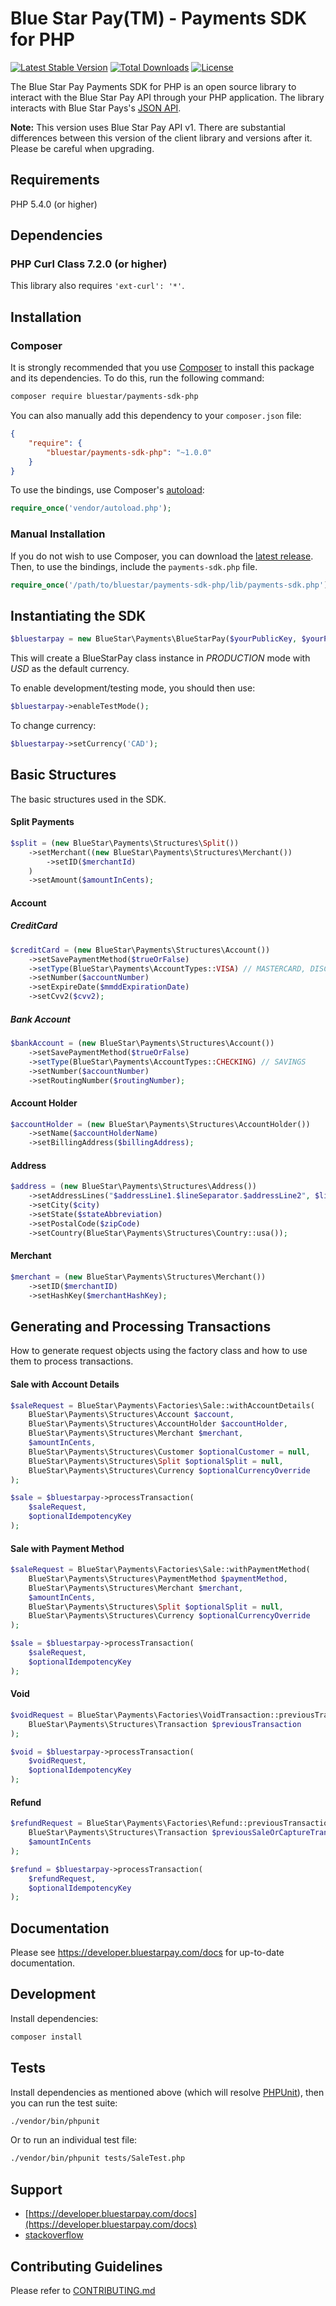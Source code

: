 # Blue Star Pay(TM) - Payments SDK for PHP

[![Latest Stable Version](https://poser.pugx.org/bluestar/payments-sdk-php/v/stable.svg)](https://packagist.org/packages/bluestar/payments-sdk-php)
[![Total Downloads](https://poser.pugx.org/bluestar/payments-sdk-php/downloads.svg)](https://packagist.org/packages/bluestar/payments-sdk-php)
[![License](https://poser.pugx.org/bluestar/payments-sdk-php/license.svg)](https://packagist.org/packages/bluestar/payments-sdk-php)

The Blue Star Pay Payments SDK for PHP is an open source library to interact
with the Blue Star Pay API through your PHP application. The library interacts
with Blue Star Pays's [JSON API](https://developer.bluestarpay.com/docs).

**Note:** This version uses Blue Star Pay API v1. There are substantial differences
between this version of the client library and versions after it. Please be careful
when upgrading.

## Requirements

PHP 5.4.0 (or higher)

## Dependencies

### PHP Curl Class 7.2.0 (or higher)

This library also requires `'ext-curl': '*'`.

## Installation

### Composer

It is strongly recommended that you use [Composer](http://getcomposer.org) to install this
package and its dependencies. To do this, run the following command:

```bash
composer require bluestar/payments-sdk-php
```

You can also manually add this dependency to your `composer.json` file:

```json
{
    "require": {
        "bluestar/payments-sdk-php": "~1.0.0"
    }
}
```

To use the bindings, use Composer's
[autoload](https://getcomposer.org/doc/00-intro.md#autoloading):

```php
require_once('vendor/autoload.php');
```

### Manual Installation

If you do not wish to use Composer, you can download the
[latest release](https://github.com/blue-star-sports/bluestarpay-sdk-php/releases). Then, to use the bindings,
include the `payments-sdk.php` file.

```php
require_once('/path/to/bluestar/payments-sdk-php/lib/payments-sdk.php');
```

## Instantiating the SDK

```php
$bluestarpay = new BlueStar\Payments\BlueStarPay($yourPublicKey, $yourPrivateKey);
```

This will create a BlueStarPay class instance in *PRODUCTION* mode with *USD* as the default currency.

To enable development/testing mode, you should then use:

```php
$bluestarpay->enableTestMode();
```

To change currency:

```php
$bluestarpay->setCurrency('CAD');
```

## Basic Structures

The basic structures used in the SDK.

#### Split Payments

```php
$split = (new BlueStar\Payments\Structures\Split())
    ->setMerchant((new BlueStar\Payments\Structures\Merchant())
        ->setID($merchantId)
    )
    ->setAmount($amountInCents);
```

#### Account

##### CreditCard

```php
$creditCard = (new BlueStar\Payments\Structures\Account())
    ->setSavePaymentMethod($trueOrFalse)
    ->setType(BlueStar\Payments\AccountTypes::VISA) // MASTERCARD, DISCOVER, AMEX
    ->setNumber($accountNumber)
    ->setExpireDate($mmddExpirationDate)
    ->setCvv2($cvv2);
```

##### Bank Account

```php
$bankAccount = (new BlueStar\Payments\Structures\Account())
    ->setSavePaymentMethod($trueOrFalse)
    ->setType(BlueStar\Payments\AccountTypes::CHECKING) // SAVINGS
    ->setNumber($accountNumber)
    ->setRoutingNumber($routingNumber);
```

#### Account Holder

```php
$accountHolder = (new BlueStar\Payments\Structures\AccountHolder())
    ->setName($accountHolderName)
    ->setBillingAddress($billingAddress);
```

#### Address

```php
$address = (new BlueStar\Payments\Structures\Address())
    ->setAddressLines("$addressLine1.$lineSeparator.$addressLine2", $lineSeparator)
    ->setCity($city)
    ->setState($stateAbbreviation)
    ->setPostalCode($zipCode)
    ->setCountry(BlueStar\Payments\Structures\Country::usa());
```

#### Merchant

```php
$merchant = (new BlueStar\Payments\Structures\Merchant())
    ->setID($merchantID)
    ->setHashKey($merchantHashKey);
```

## Generating and Processing Transactions
How to generate request objects using the factory class and how to use them to process transactions.

#### Sale with Account Details

```php
$saleRequest = BlueStar\Payments\Factories\Sale::withAccountDetails(
    BlueStar\Payments\Structures\Account $account,
    BlueStar\Payments\Structures\AccountHolder $accountHolder,
    BlueStar\Payments\Structures\Merchant $merchant,
    $amountInCents,
    BlueStar\Payments\Structures\Customer $optionalCustomer = null,
    BlueStar\Payments\Structures\Split $optionalSplit = null,
    BlueStar\Payments\Structures\Currency $optionalCurrencyOverride
);

$sale = $bluestarpay->processTransaction(
    $saleRequest,
    $optionalIdempotencyKey
);
```

#### Sale with Payment Method

```php
$saleRequest = BlueStar\Payments\Factories\Sale::withPaymentMethod(
    BlueStar\Payments\Structures\PaymentMethod $paymentMethod,
    BlueStar\Payments\Structures\Merchant $merchant,
    $amountInCents,
    BlueStar\Payments\Structures\Split $optionalSplit = null,
    BlueStar\Payments\Structures\Currency $optionalCurrencyOverride
);

$sale = $bluestarpay->processTransaction(
    $saleRequest,
    $optionalIdempotencyKey
);
```

#### Void

```php
$voidRequest = BlueStar\Payments\Factories\VoidTransaction::previousTransaction(
    BlueStar\Payments\Structures\Transaction $previousTransaction
);

$void = $bluestarpay->processTransaction(
    $voidRequest,
    $optionalIdempotencyKey
);
```

#### Refund

```php
$refundRequest = BlueStar\Payments\Factories\Refund::previousTransaction(
    BlueStar\Payments\Structures\Transaction $previousSaleOrCaptureTransaction,
    $amountInCents
);

$refund = $bluestarpay->processTransaction(
    $refundRequest,
    $optionalIdempotencyKey
);
```

## Documentation

Please see https://developer.bluestarpay.com/docs for up-to-date documentation.

## Development

Install dependencies:

```bash
composer install
```

## Tests

Install dependencies as mentioned above (which will resolve
[PHPUnit](http://packagist.org/packages/phpunit/phpunit)), then you can run the test suite:

```bash
./vendor/bin/phpunit
```

Or to run an individual test file:

```bash
./vendor/bin/phpunit tests/SaleTest.php
```

## Support

- [https://developer.bluestarpay.com/docs](https://developer.bluestarpay.com/docs)
- [stackoverflow](http://stackoverflow.com/questions/tagged/bluestarpay)

## Contributing Guidelines

Please refer to [CONTRIBUTING.md](CONTRIBUTING.md)
